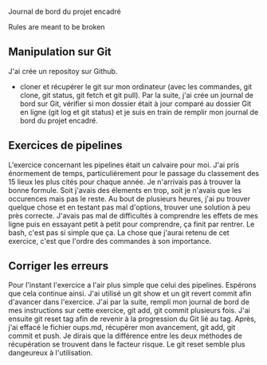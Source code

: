 Journal de bord du projet encadré

Rules are meant to be broken


## Manipulation sur Git

J'ai crée un repositoy sur Github.
- cloner et récupérer le git sur mon ordinateur (avec les commandes, git clone, git status, git fetch et git pull).
Par la suite, j'ai crée un journal de bord sur Git, vérifier si mon dossier était à jour comparé au dossier Git en ligne (git log et git status) et je suis en train de remplir mon journal de bord du projet encadré.

## Exercices de pipelines

L'exercice concernant les pipelines était un calvaire pour moi. J'ai pris énormement de temps, particuliérement pour le passage du classement des 15 lieux les plus cités pour chaque année. Je n'arrivais pas à trouver la bonne formule. Soit j'avais des élements en trop, soit je n'avais que les occurences mais pas le reste. Au bout de plusieurs heures, j'ai pu trouver quelque chose et en testant pas mal d'options, trouver une solution à peu près correcte. J'avais pas mal de difficultés à comprendre les effets de mes ligne puis en essayant petit à petit pour comprendre, ça finit par rentrer. Le bash, c'est pas si simple que ça. La chose que j'aurai retenu de cet exercice, c'est que l'ordre des commandes à son importance.

## Corriger les erreurs


Pour l'instant l'exercice a l'air plus simple que celui des pipelines. Espérons que cela continue ainsi.
J'ai utilisé un git show et un git revert commit afin d'avancer dans l'exercice.
J'ai par la suite, rempli mon journal de bord de mes instructions sur cette exercice, git add, git commit plusieurs fois.
J'ai ensuite git reset tag afin de revenir à la progression du Git lié au tag.
Après, j'ai effacé le fichier oups.md, récupérer mon avancement, git add, git commit et push.
Je dirais que la différence entre les deux méthodes de récupération se trouvent dans le facteur risque. Le git reset semble plus dangeureux à l'utilisation.
